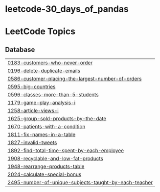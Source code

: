 # leetcode-30_days_of_pandas
<!---LeetCode Topics Start-->
# LeetCode Topics
## Database
|  |
| ------- |
| [0183-customers-who-never-order](https://github.com/mas-tono/leetcode-30_days_of_pandas/tree/master/0183-customers-who-never-order) |
| [0196-delete-duplicate-emails](https://github.com/mas-tono/leetcode-30_days_of_pandas/tree/master/0196-delete-duplicate-emails) |
| [0586-customer-placing-the-largest-number-of-orders](https://github.com/mas-tono/leetcode-30_days_of_pandas/tree/master/0586-customer-placing-the-largest-number-of-orders) |
| [0595-big-countries](https://github.com/mas-tono/leetcode-30_days_of_pandas/tree/master/0595-big-countries) |
| [0596-classes-more-than-5-students](https://github.com/mas-tono/leetcode-30_days_of_pandas/tree/master/0596-classes-more-than-5-students) |
| [1179-game-play-analysis-i](https://github.com/mas-tono/leetcode-30_days_of_pandas/tree/master/1179-game-play-analysis-i) |
| [1258-article-views-i](https://github.com/mas-tono/leetcode-30_days_of_pandas/tree/master/1258-article-views-i) |
| [1625-group-sold-products-by-the-date](https://github.com/mas-tono/leetcode-30_days_of_pandas/tree/master/1625-group-sold-products-by-the-date) |
| [1670-patients-with-a-condition](https://github.com/mas-tono/leetcode-30_days_of_pandas/tree/master/1670-patients-with-a-condition) |
| [1811-fix-names-in-a-table](https://github.com/mas-tono/leetcode-30_days_of_pandas/tree/master/1811-fix-names-in-a-table) |
| [1827-invalid-tweets](https://github.com/mas-tono/leetcode-30_days_of_pandas/tree/master/1827-invalid-tweets) |
| [1892-find-total-time-spent-by-each-employee](https://github.com/mas-tono/leetcode-30_days_of_pandas/tree/master/1892-find-total-time-spent-by-each-employee) |
| [1908-recyclable-and-low-fat-products](https://github.com/mas-tono/leetcode-30_days_of_pandas/tree/master/1908-recyclable-and-low-fat-products) |
| [1948-rearrange-products-table](https://github.com/mas-tono/leetcode-30_days_of_pandas/tree/master/1948-rearrange-products-table) |
| [2024-calculate-special-bonus](https://github.com/mas-tono/leetcode-30_days_of_pandas/tree/master/2024-calculate-special-bonus) |
| [2495-number-of-unique-subjects-taught-by-each-teacher](https://github.com/mas-tono/leetcode-30_days_of_pandas/tree/master/2495-number-of-unique-subjects-taught-by-each-teacher) |
<!---LeetCode Topics End-->